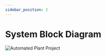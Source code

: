 ```yaml
---
sidebar_position: 2
---
```


# System Block Diagram
![Automated Plant Project](https://github.com/user-attachments/assets/0ddf1f0c-25ce-4e68-8566-71b157843e82)
